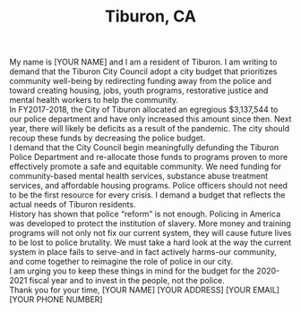 ---
title: "Tiburon, CA"
permalink: "/tiburon"
name: "Letter to Mayor and City Council"
city: "Tiburon"
state: "CA"
layout: "email"
recipients:
- town@townoftiburon.org
- afredericks@townoftiburon.org
- hollithiertiburontowncouncil@gmail.com
- dkulik@townoftiburon.org
- jryan@townoftiburon.org
- jwelner@townoftiburon.org
body: |-
  My name is [YOUR NAME] and I am a resident of Tiburon. I am writing to demand that the Tiburon City Council adopt a city budget that prioritizes community well-being by redirecting funding away from the police and toward creating housing, jobs, youth programs, restorative justice and mental health workers to help the community.

  In FY2017-2018, the City of Tiburon allocated an egregious $3,137,544 to our police department and have only increased this amount since then. Next year, there will likely be deficits as a result of the pandemic. The city should recoup these funds by decreasing the police budget.

  I demand that the City Council begin meaningfully defunding the Tiburon Police Department and re-allocate those funds to programs proven to more effectively promote a safe and equitable community. We need funding for community-based mental health services, substance abuse treatment services, and affordable housing programs. Police officers should not need to be the first resource for every crisis. I demand a budget that reflects the actual needs of Tiburon residents.

  History has shown that police “reform” is not enough. Policing in America was developed to protect the institution of slavery. More money and training programs will not only not fix our current system, they will cause future lives to be lost to police brutality. We must take a hard look at the way the current system in place fails to serve-and in fact actively harms-our community, and come together to reimagine the role of police in our city.

  I am urging you to keep these things in mind for the budget for the 2020-2021 fiscal year and to invest in the people, not the police.

  Thank you for your time,
  [YOUR NAME]
  [YOUR ADDRESS]
  [YOUR EMAIL]
  [YOUR PHONE NUMBER]
---